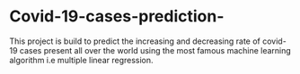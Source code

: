 # Covid-19-cases-prediction-
This project is build to predict the increasing and decreasing rate of covid-19 cases present all over the world using the most famous machine learning algorithm i.e multiple linear regression.
